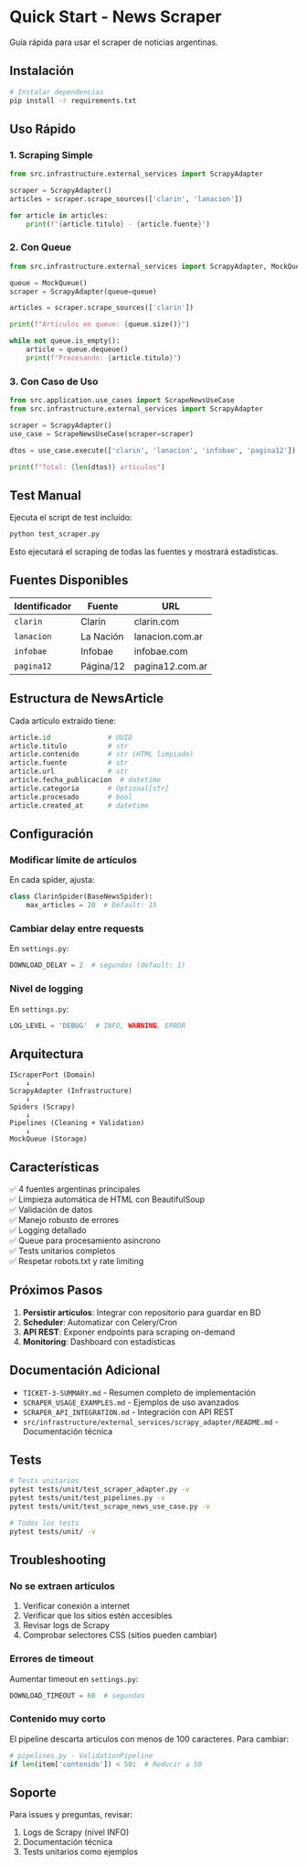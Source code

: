 # Quick Start - News Scraper

Guía rápida para usar el scraper de noticias argentinas.

## Instalación

```bash
# Instalar dependencias
pip install -r requirements.txt
```

## Uso Rápido

### 1. Scraping Simple

```python
from src.infrastructure.external_services import ScrapyAdapter

scraper = ScrapyAdapter()
articles = scraper.scrape_sources(['clarin', 'lanacion'])

for article in articles:
    print(f"{article.titulo} - {article.fuente}")
```

### 2. Con Queue

```python
from src.infrastructure.external_services import ScrapyAdapter, MockQueue

queue = MockQueue()
scraper = ScrapyAdapter(queue=queue)

articles = scraper.scrape_sources(['clarin'])

print(f"Artículos en queue: {queue.size()}")

while not queue.is_empty():
    article = queue.dequeue()
    print(f"Procesando: {article.titulo}")
```

### 3. Con Caso de Uso

```python
from src.application.use_cases import ScrapeNewsUseCase
from src.infrastructure.external_services import ScrapyAdapter

scraper = ScrapyAdapter()
use_case = ScrapeNewsUseCase(scraper=scraper)

dtos = use_case.execute(['clarin', 'lanacion', 'infobae', 'pagina12'])

print(f"Total: {len(dtos)} artículos")
```

## Test Manual

Ejecuta el script de test incluido:

```bash
python test_scraper.py
```

Esto ejecutará el scraping de todas las fuentes y mostrará estadísticas.

## Fuentes Disponibles

| Identificador | Fuente | URL |
|--------------|--------|-----|
| `clarin` | Clarín | clarin.com |
| `lanacion` | La Nación | lanacion.com.ar |
| `infobae` | Infobae | infobae.com |
| `pagina12` | Página/12 | pagina12.com.ar |

## Estructura de NewsArticle

Cada artículo extraído tiene:

```python
article.id              # UUID
article.titulo          # str
article.contenido       # str (HTML limpiado)
article.fuente          # str
article.url             # str
article.fecha_publicacion  # datetime
article.categoria       # Optional[str]
article.procesado       # bool
article.created_at      # datetime
```

## Configuración

### Modificar límite de artículos

En cada spider, ajusta:

```python
class ClarinSpider(BaseNewsSpider):
    max_articles = 20  # Default: 15
```

### Cambiar delay entre requests

En `settings.py`:

```python
DOWNLOAD_DELAY = 2  # segundos (default: 1)
```

### Nivel de logging

En `settings.py`:

```python
LOG_LEVEL = 'DEBUG'  # INFO, WARNING, ERROR
```

## Arquitectura

```
IScraperPort (Domain)
    ↓
ScrapyAdapter (Infrastructure)
    ↓
Spiders (Scrapy)
    ↓
Pipelines (Cleaning + Validation)
    ↓
MockQueue (Storage)
```

## Características

✅ 4 fuentes argentinas principales  
✅ Limpieza automática de HTML con BeautifulSoup  
✅ Validación de datos  
✅ Manejo robusto de errores  
✅ Logging detallado  
✅ Queue para procesamiento asíncrono  
✅ Tests unitarios completos  
✅ Respetar robots.txt y rate limiting  

## Próximos Pasos

1. **Persistir artículos**: Integrar con repositorio para guardar en BD
2. **Scheduler**: Automatizar con Celery/Cron
3. **API REST**: Exponer endpoints para scraping on-demand
4. **Monitoring**: Dashboard con estadísticas

## Documentación Adicional

- `TICKET-3-SUMMARY.md` - Resumen completo de implementación
- `SCRAPER_USAGE_EXAMPLES.md` - Ejemplos de uso avanzados
- `SCRAPER_API_INTEGRATION.md` - Integración con API REST
- `src/infrastructure/external_services/scrapy_adapter/README.md` - Documentación técnica

## Tests

```bash
# Tests unitarios
pytest tests/unit/test_scraper_adapter.py -v
pytest tests/unit/test_pipelines.py -v
pytest tests/unit/test_scrape_news_use_case.py -v

# Todos los tests
pytest tests/unit/ -v
```

## Troubleshooting

### No se extraen artículos

1. Verificar conexión a internet
2. Verificar que los sitios estén accesibles
3. Revisar logs de Scrapy
4. Comprobar selectores CSS (sitios pueden cambiar)

### Errores de timeout

Aumentar timeout en `settings.py`:

```python
DOWNLOAD_TIMEOUT = 60  # segundos
```

### Contenido muy corto

El pipeline descarta artículos con menos de 100 caracteres. Para cambiar:

```python
# pipelines.py - ValidationPipeline
if len(item['contenido']) < 50:  # Reducir a 50
```

## Soporte

Para issues y preguntas, revisar:
1. Logs de Scrapy (nivel INFO)
2. Documentación técnica
3. Tests unitarios como ejemplos
